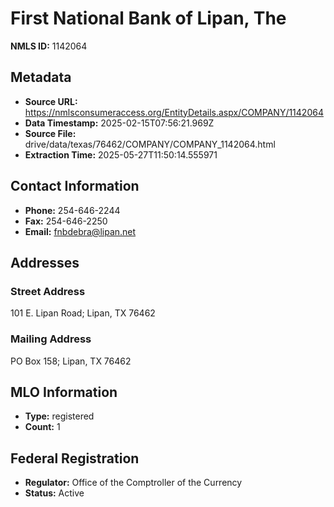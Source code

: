 # First National Bank of Lipan, The

**NMLS ID:** 1142064

## Metadata
- **Source URL:** https://nmlsconsumeraccess.org/EntityDetails.aspx/COMPANY/1142064
- **Data Timestamp:** 2025-02-15T07:56:21.969Z
- **Source File:** drive/data/texas/76462/COMPANY/COMPANY_1142064.html
- **Extraction Time:** 2025-05-27T11:50:14.555971

## Contact Information
- **Phone:** 254-646-2244
- **Fax:** 254-646-2250
- **Email:** fnbdebra@lipan.net

## Addresses
### Street Address
101 E. Lipan Road; Lipan, TX 76462

### Mailing Address
PO Box 158; Lipan, TX 76462

## MLO Information
- **Type:** registered
- **Count:** 1

## Federal Registration
- **Regulator:** Office of the Comptroller of the Currency
- **Status:** Active
